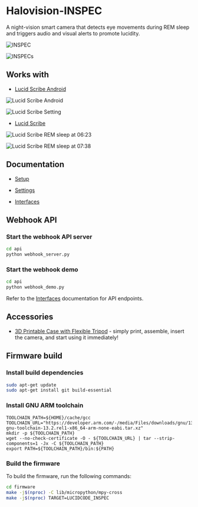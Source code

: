 # Halovision-INSPEC

A night-vision smart camera that detects eye movements during REM sleep and triggers audio and visual alerts to promote lucidity.

![INSPEC](https://github.com/lucidcode/Halovision-INSPEC/raw/master/images/inspec.jpg?raw=true "INSPEC")

![INSPECs](https://github.com/lucidcode/Halovision-INSPEC/raw/master/images/inspecs.jpg?raw=true "INSPECs")

## Works with

- <a href="https://play.google.com/store/apps/details?id=com.lucidcode.lucidscribe">Lucid Scribe Android</a>

![Lucid Scribe Android](https://github.com/lucidcode/Halovision-INSPEC/raw/master/images/lucid_scribe_android.gif?raw=true "Lucid Scribe Android")

![Lucid Scribe Setting](https://github.com/lucidcode/Halovision-INSPEC/raw/master/images/lucid_scribe_settings.gif?raw=true "Lucid Scribe Setting")

- <a href="http://lucidcode.com/LucidScribe/">Lucid Scribe</a>

![Lucid Scribe REM sleep at 06:23](https://github.com/lucidcode/Halovision-INSPEC/raw/master/images/lucid_scribe_rem_0623.gif?raw=true "Lucid Scribe REM sleep at 06:23")

![Lucid Scribe REM sleep at 07:38](https://github.com/lucidcode/Halovision-INSPEC/raw/master/images/lucid_scribe_rem_0738.gif?raw=true "Lucid Scribe REM sleep at 07:38")

## Documentation

- [Setup](https://github.com/lucidcode/Halovision-INSPEC/wiki/Setup%E2%80%90en)

- [Settings](https://github.com/lucidcode/Halovision-INSPEC/wiki/Settings%E2%80%90en)

- [Interfaces](https://github.com/lucidcode/Halovision-INSPEC/wiki/Interfaces%E2%80%90en)

## Webhook API

### Start the webhook API server

```bash
cd api
python webhook_server.py
```

### Start the webhook demo

```bash
cd api
python webhook_demo.py
```

Refer to the [Interfaces](https://github.com/lucidcode/Halovision-INSPEC/wiki/Interfaces%E2%80%90en) documentation for API endpoints.

## Accessories

- [3D Printable Case with Flexible Tripod](https://makerworld.com/en/models/665460#profileId-592934) - simply print, assemble, insert the camera, and start using it immediately!

## Firmware build

### Install build dependencies
```bash
sudo apt-get update
sudo apt-get install git build-essential
```

### Install GNU ARM toolchain
```
TOOLCHAIN_PATH=${HOME}/cache/gcc
TOOLCHAIN_URL="https://developer.arm.com/-/media/Files/downloads/gnu/13.2.rel1/binrel/arm-gnu-toolchain-13.2.rel1-x86_64-arm-none-eabi.tar.xz"
mkdir -p ${TOOLCHAIN_PATH}
wget --no-check-certificate -O - ${TOOLCHAIN_URL} | tar --strip-components=1 -Jx -C ${TOOLCHAIN_PATH}
export PATH=${TOOLCHAIN_PATH}/bin:${PATH}
```

### Build the firmware
To build the firmware, run the following commands:
```bash
cd firmware
make -j$(nproc) -C lib/micropython/mpy-cross
make -j$(nproc) TARGET=LUCIDCODE_INSPEC
```
